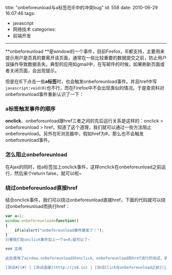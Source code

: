 title: "onbeforeunload与a标签在IE中的冲突bug"
id: 558
date: 2010-06-29 16:07:46
tags:
- javascript
- 网络技术
categories:
- 前端开发
---
**onbeforeunload **是window的一个事件，目前Firefox，IE都支持，主要用来提示用户是否真的要离开该页面，通常在一些比较重要的数据提交之前，防止用户误操作导致数据丢失。典型的应用如gmail中，在写邮件的时候，如果刷新页面或者关闭页面，会出现提示。

但是在IE下点击一些**a标签**时，也会触发onbeforeunload事件。并且href中写`javascript:void(0)`也不行，而在Firefox中不会出现类似的情况。于是查资料对onbeforeunload事件重新认识了一下：

### a标签触发事件的顺序

**onclick**、onbeforeunload跟href三者之间的先后运行关系是这样的：onclick &gt; onbeforeunload &gt; href，知道了这个道理，我们就可以通过一些方法阻止onbeforeunload。另外在IE浏览器中，假如href为#，那么也不会触发onbeforeunload事件。
<!--more-->

### 怎么阻止onbeforeunload

在Ajax的同时，给a标签加上onclick事件，这样onclick在onbeforeunload之前运行，然后来个return false，就可以啦~

### 绕过onbeforeunload直接href

结合onclick事件，我们可以绕过onbeforeunload直接href，下面的代码就可以绕过onbeforeunload而执行href：

```javascript
var a=1;
window.onbeforeunload=function()
{
    if(a)alert("onbeforeunload事件爆发了！");
}```
只要我们在onclick事件加上一个a=0;就可以了~

### 实例

此处使用了window.onbeforeunload对onclick、onbeforeunload和href进行的测试，请在IE下进行测试：

[测试#](#) | [测试连接](http://js8.in) | [测试Click在onbeforeunload之前](javascript:void(0)) | [测试onbeforeunload在href之前](javascript:void(alert() | [避开onbeforeunload直接href](http://js8.in)